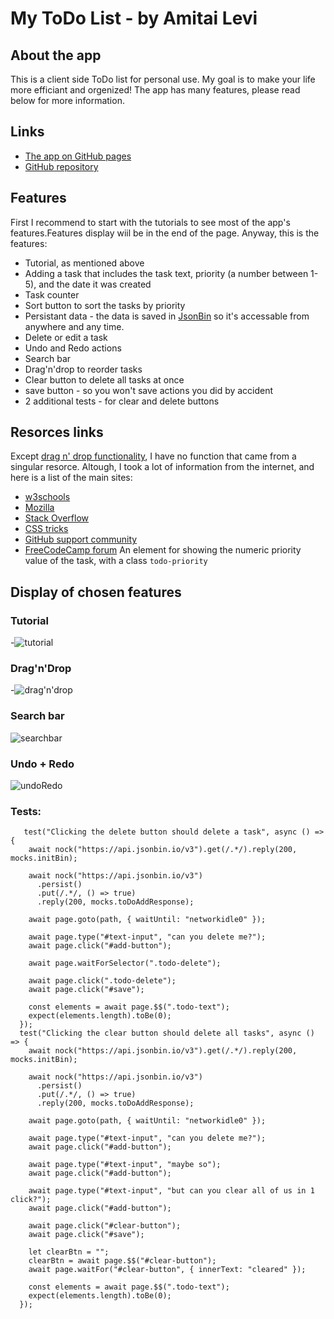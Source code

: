 # My ToDo List - by Amitai Levi

## About the app

This is a client side ToDo list for personal use. My goal is to make your life more efficiant and orgenized!
The app has many features, please read below for more information.

## Links

- [The app on GitHub pages](https://amitai-levi.github.io/pre-course-2021-final-boilerplate/src/)
- [GitHub repository](https://github.com/Amitai-Levi/pre-course-2021-final-boilerplate)

## Features

First I recommend to start with the tutorials to see most of the app's features.Features display wiil be in the end of the page. Anyway, this is the features:

- Tutorial, as mentioned above
- Adding a task that includes the task text, priority (a number between 1-5), and the date it was created
- Task counter
- Sort button to sort the tasks by priority
- Persistant data - the data is saved in [JsonBin](https://jsonbin.io/) so it's accessable from anywhere and any time.
- Delete or edit a task
- Undo and Redo actions
- Search bar
- Drag'n'drop to reorder tasks
- Clear button to delete all tasks at once
- save button - so you won't save actions you did by accident
- 2 additional tests - for clear and delete buttons

## Resorces links

Except [drag n' drop functionality](https://htmldom.dev/drag-and-drop-element-in-a-list), I have no function that came from a singular resorce. Altough, I took a lot of information from the internet, and here is a list of the main sites:

- [w3schools](https://www.w3schools.com/)
- [Mozilla](https://developer.mozilla.org/he/)
- [Stack Overflow](https://stackoverflow.com/)
- [CSS tricks](https://css-tricks.com/)
- [GitHub support community](https://github.community/)
- [FreeCodeCamp forum](https://forum.freecodecamp.org/)
  An element for showing the numeric priority value of the task, with a class `todo-priority`

## Display of chosen features

### Tutorial

-![tutorial](.\readme-files\tutorial.gif)

### Drag'n'Drop

-![drag'n'drop](.\readme-files\dragNdrop.gif)

### Search bar

![searchbar](.\readme-files\searchbar.gif)

### Undo + Redo

![undoRedo](.\readme-files\undoRedo.gif)

### Tests:

```
   test("Clicking the delete button should delete a task", async () => {
    await nock("https://api.jsonbin.io/v3").get(/.*/).reply(200, mocks.initBin);

    await nock("https://api.jsonbin.io/v3")
      .persist()
      .put(/.*/, () => true)
      .reply(200, mocks.toDoAddResponse);

    await page.goto(path, { waitUntil: "networkidle0" });

    await page.type("#text-input", "can you delete me?");
    await page.click("#add-button");

    await page.waitForSelector(".todo-delete");

    await page.click(".todo-delete");
    await page.click("#save");

    const elements = await page.$$(".todo-text");
    expect(elements.length).toBe(0);
  });
  test("Clicking the clear button should delete all tasks", async () => {
    await nock("https://api.jsonbin.io/v3").get(/.*/).reply(200, mocks.initBin);

    await nock("https://api.jsonbin.io/v3")
      .persist()
      .put(/.*/, () => true)
      .reply(200, mocks.toDoAddResponse);

    await page.goto(path, { waitUntil: "networkidle0" });

    await page.type("#text-input", "can you delete me?");
    await page.click("#add-button");

    await page.type("#text-input", "maybe so");
    await page.click("#add-button");

    await page.type("#text-input", "but can you clear all of us in 1 click?");
    await page.click("#add-button");

    await page.click("#clear-button");
    await page.click("#save");

    let clearBtn = "";
    clearBtn = await page.$$("#clear-button");
    await page.waitFor("#clear-button", { innerText: "cleared" });

    const elements = await page.$$(".todo-text");
    expect(elements.length).toBe(0);
  });
```
